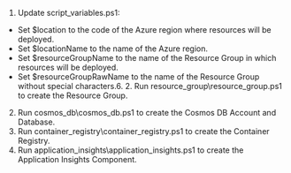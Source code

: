 ﻿1. Update script_variables.ps1:
 - Set $location to the code of the Azure region where resources will be deployed.
 - Set $locationName to the name of the Azure region.
 - Set $resourceGroupName to the name of the Resource Group in which resources will be deployed.
 - Set $resourceGroupRawName to the name of the Resource Group without special characters.6. 2. Run resource\_group\resource\_group.ps1 to create the Resource Group.
2. Run cosmos\_db\cosmos\_db.ps1 to create the Cosmos DB Account and Database.
3. Run container\_registry\container\_registry.ps1 to create the Container Registry.
4. Run application\_insights\application\_insights.ps1 to create the Application Insights Component.


